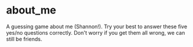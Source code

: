 # about_me
A guessing game about me (Shannon!). Try your best to answer these five yes/no questions correctly. Don't worry if you get them all wrong, we can still be friends.
